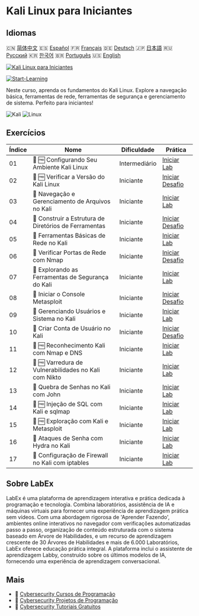 # Kali Linux para Iniciantes

## Idiomas

🇨🇳 [简体中文](README_zh.md) 🇪🇸 [Español](README_es.md) 🇫🇷 [Français](README_fr.md) 🇩🇪 [Deutsch](README_de.md) 🇯🇵 [日本語](README_ja.md) 🇷🇺 [Русский](README_ru.md) 🇰🇷 [한국어](README_ko.md) 🇧🇷 [Português](README_pt.md) 🇺🇸 [English](README.md) 

[![Kali Linux para Iniciantes](https://cover-creator.labex.io/kali-linux-for-beginners.png?lang=pt)](https://labex.io/pt/courses/kali-linux-for-beginners)

[![Start-Learning](https://img.shields.io/badge/Start-Learning-whitesmoke?style=for-the-badge)](https://labex.io/pt/courses/kali-linux-for-beginners)

Neste curso, aprenda os fundamentos do Kali Linux. Explore a navegação básica, ferramentas de rede, ferramentas de segurança e gerenciamento de sistema. Perfeito para iniciantes!

![Kali](https://img.shields.io/badge/Kali-whitesmoke?style=for-the-badge&logo=kali)
![Linux](https://img.shields.io/badge/Linux-whitesmoke?style=for-the-badge&logo=linux)


## Exercícios

|   Índice | Nome                                                   | Dificuldade   | Prática                                                                                                                       |
|----------|--------------------------------------------------------|---------------|-------------------------------------------------------------------------------------------------------------------------------|
|       01 | 📖 🆓 Configurando Seu Ambiente Kali Linux             | Intermediário | <a target='_blank' href='https://labex.io/pt/tutorials/kali-setting-up-your-kali-linux-environment-552195'>Iniciar Lab</a>    |
|       02 | 🎯 🆓 Verificar a Versão do Kali Linux                 | Iniciante     | <a target='_blank' href='https://labex.io/pt/tutorials/kali-verify-kali-linux-version-552268'>Iniciar Desafio</a>             |
|       03 | 📖  Navegação e Gerenciamento de Arquivos no Kali      | Iniciante     | <a target='_blank' href='https://labex.io/pt/tutorials/kali-navigating-and-managing-files-in-kali-552194'>Iniciar Lab</a>     |
|       04 | 🎯  Construir a Estrutura de Diretórios de Ferramentas | Iniciante     | <a target='_blank' href='https://labex.io/pt/tutorials/kali-build-tool-directory-structure-552274'>Iniciar Desafio</a>        |
|       05 | 📖  Ferramentas Básicas de Rede no Kali                | Iniciante     | <a target='_blank' href='https://labex.io/pt/tutorials/kali-basic-networking-tools-in-kali-552191'>Iniciar Lab</a>            |
|       06 | 🎯  Verificar Portas de Rede com Nmap                  | Iniciante     | <a target='_blank' href='https://labex.io/pt/tutorials/kali-scan-network-ports-with-nmap-552280'>Iniciar Desafio</a>          |
|       07 | 📖  Explorando as Ferramentas de Segurança do Kali     | Iniciante     | <a target='_blank' href='https://labex.io/pt/tutorials/kali-exploring-kali-s-security-tools-552192'>Iniciar Lab</a>           |
|       08 | 🎯  Iniciar o Console Metasploit                       | Iniciante     | <a target='_blank' href='https://labex.io/pt/tutorials/kali-start-metasploit-console-552287'>Iniciar Desafio</a>              |
|       09 | 📖  Gerenciando Usuários e Sistema no Kali             | Iniciante     | <a target='_blank' href='https://labex.io/pt/tutorials/kali-managing-users-and-system-in-kali-552193'>Iniciar Lab</a>         |
|       10 | 🎯  Criar Conta de Usuário no Kali                     | Iniciante     | <a target='_blank' href='https://labex.io/pt/tutorials/kali-create-user-account-in-kali-552291'>Iniciar Desafio</a>           |
|       11 | 📖 🆓 Reconhecimento Kali com Nmap e DNS               | Iniciante     | <a target='_blank' href='https://labex.io/pt/tutorials/kali-kali-reconnaissance-with-nmap-and-dns-552298'>Iniciar Lab</a>     |
|       12 | 📖 🆓 Varredura de Vulnerabilidades no Kali com Nikto  | Iniciante     | <a target='_blank' href='https://labex.io/pt/tutorials/kali-kali-vulnerability-scanning-with-nikto-552301'>Iniciar Lab</a>    |
|       13 | 📖  Quebra de Senhas no Kali com John                  | Iniciante     | <a target='_blank' href='https://labex.io/pt/tutorials/kali-kali-password-cracking-with-john-552297'>Iniciar Lab</a>          |
|       14 | 📖 🆓 Injeção de SQL com Kali e sqlmap                 | Iniciante     | <a target='_blank' href='https://labex.io/pt/tutorials/kali-kali-sql-injection-with-sqlmap-552300'>Iniciar Lab</a>            |
|       15 | 📖 🆓 Exploração com Kali e Metasploit                 | Iniciante     | <a target='_blank' href='https://labex.io/pt/tutorials/kali-kali-exploitation-with-metasploit-552293'>Iniciar Lab</a>         |
|       16 | 📖  Ataques de Senha com Hydra no Kali                 | Iniciante     | <a target='_blank' href='https://labex.io/pt/tutorials/kali-kali-password-attacks-with-hydra-552296'>Iniciar Lab</a>          |
|       17 | 📖  Configuração de Firewall no Kali com iptables      | Iniciante     | <a target='_blank' href='https://labex.io/pt/tutorials/kali-kali-firewall-configuration-with-iptables-552294'>Iniciar Lab</a> |

## Sobre LabEx

LabEx é uma plataforma de aprendizagem interativa e prática dedicada à programação e tecnologia. Combina laboratórios, assistência de IA e máquinas virtuais para fornecer uma experiência de aprendizagem prática sem vídeos. Com uma abordagem rigorosa de 'Aprender Fazendo', ambientes online interativos no navegador com verificações automatizadas passo a passo, organização de conteúdo estruturada com o sistema baseado em Árvore de Habilidades, e um recurso de aprendizagem crescente de 30 Árvores de Habilidades e mais de 6.000 Laboratórios, LabEx oferece educação prática integral. A plataforma inclui o assistente de aprendizagem Labby, construído sobre os últimos modelos de IA, fornecendo uma experiência de aprendizagem conversacional.

## Mais

- 🔗 [Cybersecurity Cursos de Programação](https://github.com/labex-labs/awesome-programming-courses)
- 🔗 [Cybersecurity Projetos de Programação](https://github.com/labex-labs/awesome-programming-projects)
- 🔗 [Cybersecurity Tutoriais Gratuitos](https://github.com/labex-labs/cybersecurity-free-tutorials)

